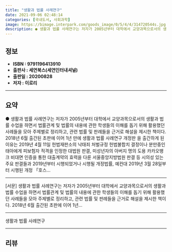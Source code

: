 ```yaml
---
title: "생활과 법률 사례연구"
date: 2021-09-06 02:48:14
categories: [국내도서, 사회과학]
image: https://bimage.interpark.com/goods_image/0/5/4/4/314720544s.jpg
description: ● 생활과 법률 사례연구는 저자가 2005년부터 대학에서 교양과목으로서의 생활과 법률 수업을 하면서 법률관계 및 법률의 내용에 관한 학생들의 이해를 돕기 위해 활용했던 사례들을 모아 주제별로 정리하고, 관련 법률 및 판례들을 근거로 해설을 제시한 책이다. 2018년 6월 출간된 초판에
---
```


## **정보**

- **ISBN : 9791196413910**
- **출판사 : 세연북스(세연인터내셔널)**
- **출판일 : 20200828**
- **저자 : 이로리**

------



## **요약**

●  생활과 법률 사례연구는 저자가 2005년부터 대학에서 교양과목으로서의 생활과 법률 수업을 하면서 법률관계 및 법률의 내용에 관한 학생들의 이해를 돕기 위해 활용했던 사례들을 모아 주제별로 정리하고, 관련 법률 및 판례들을 근거로 해설을 제시한 책이다. 2018년 6월 출간된 초판에 이어 1년 만에 생활과 법률 사례연구 개정판 을 출간하게 된 이유는 2019년 4월 11일 헌법재판소의 낙태죄 처벌규정 헌법불합치 결정이나 분만중인 태아에게 피보험자 적격을 인정한 대법원 판결, 미성년자의 아버지 명의 도용 카카오뱅크 비대면 인증을 통한 대출계약의 효력을 다룬 서울중앙지방법원 판결 등 시의성 있는 주요 판결들과 2019년부터 시행되었거나 시행될 개정법률, 예컨대 2019년 3월 28일부터 시행된 개정 「호스...

------

[서문]
생활과 법률 사례연구는 저자가 2005년부터 대학에서 교양과목으로서의 생활과 법률 수업을 하면서 법률관계 및 법률의 내용에 관한 학생들의 이해를 돕기 위해 활용했던 사례들을 모아 주제별로 정리하고, 관련 법률 및 판례들을 근거로 해설을 제시한 책이다. 2018년 6월 출간된 초판에 이어 1년... 

------


생활과 법률 사례연구 

------


## **리뷰** 

